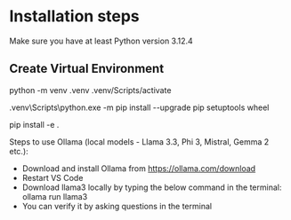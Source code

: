 # Installation steps
Make sure you have at least Python version 3.12.4
## Create Virtual Environment
python -m venv .venv
.venv/Scripts/activate


\.venv\Scripts\python.exe -m pip install --upgrade pip setuptools wheel

pip install -e .

Steps to use Ollama (local models - Llama 3.3, Phi 3, Mistral, Gemma 2 etc.):
- Download and install Ollama from https://ollama.com/download
- Restart VS Code
- Download llama3 locally by typing the below command in the terminal:
ollama run llama3
- You can verify it by asking questions in the terminal
